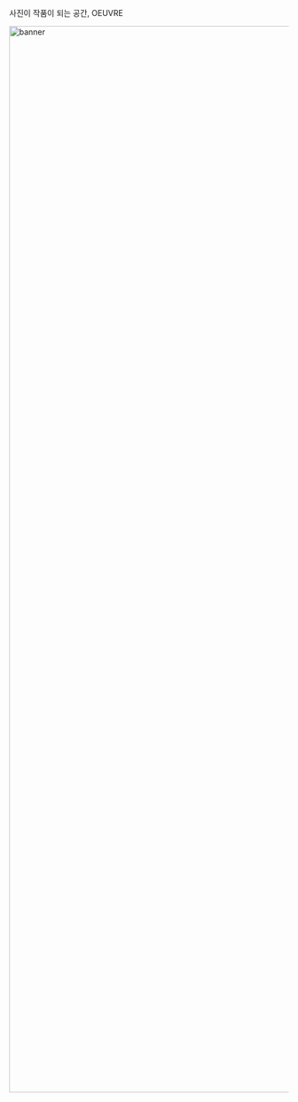 사진이 작품이 되는 공간, OEUVRE

<img width="1920" alt="banner" src="https://user-images.githubusercontent.com/80401705/204709042-ee030b1e-c643-4ba9-a349-36dd70aabbdc.png">
